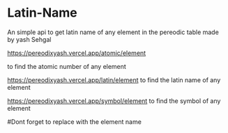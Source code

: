 # Latin-Name

An simple api to get latin name of any element in the pereodic table made by yash Sehgal 


https://pereodixyash.vercel.app/atomic/element
  
  to find the atomic number of any element 
  
https://pereodixyash.vercel.app/latin/element 
   to find the latin name of any element 
  
https://pereodixyash.vercel.app/symbol/element
   to find the symbol of any element 
  
  #Dont forget to replace <elemnt> with the element name 
